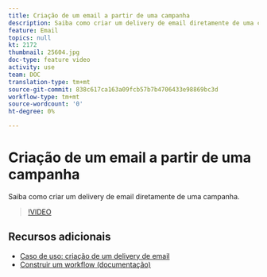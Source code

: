 ```yaml
---
title: Criação de um email a partir de uma campanha
description: Saiba como criar um delivery de email diretamente de uma campanha.
feature: Email
topics: null
kt: 2172
thumbnail: 25604.jpg
doc-type: feature video
activity: use
team: DOC
translation-type: tm+mt
source-git-commit: 838c617ca163a09fcb57b7b4706433e98869bc3d
workflow-type: tm+mt
source-wordcount: '0'
ht-degree: 0%

---
```



# Criação de um email a partir de uma campanha

Saiba como criar um delivery de email diretamente de uma campanha.

>[!VIDEO](https://video.tv.adobe.com/v/25604?quality=12)

## Recursos adicionais

* [Caso de uso: criação de um delivery de email](https://docs.adobe.com/content/help/pt-BR/campaign-classic/using/designing-content/editing-html-content/use-case--creating-an-email-delivery.html)
* [Construir um workflow (documentação)](https://docs.adobe.com/content/help/pt-BR/campaign-classic/using/automating-with-workflows/general-operation/building-a-workflow.html)
